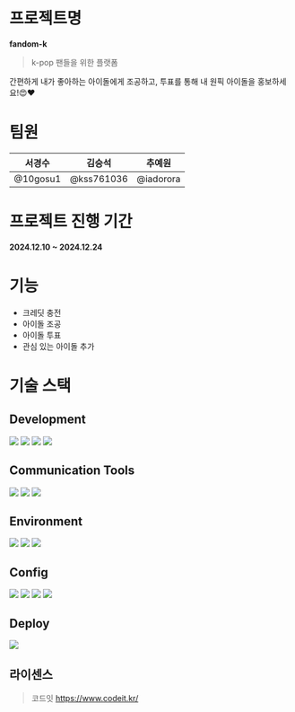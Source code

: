 # 프로젝트명

**fandom-k**  
>k-pop 팬들을 위한 플랫폼

간편하게 내가 좋아하는 아이돌에게 조공하고, 투표를 통해 내 원픽 아이돌을 홍보하세요!😍❤️

# 팀원

| 서경수 | 김승석 | 추예원 | 
| --- | --- | --- | 
| @10gosu1 | @kss761036 | @iadorora  |



# 프로젝트 진행 기간

**2024.12.10 ~ 2024.12.24**


# 기능

- 크레딧 충전
- 아이돌 조공
- 아이돌 투표
- 관심 있는 아이돌 추가

# 기술 스택

## Development
<img src="https://img.shields.io/badge/react-%2320232a.svg?style=for-the-badge&logo=react&logoColor=%2361DAFB"> <img src="https://img.shields.io/badge/javascript-F7DF1E?style=for-the-badge&logo=javascript&logoColor=black"> <img src="https://img.shields.io/badge/styled components-DB7093?style=for-the-badge&logo=styled-components&logoColor=white"/> <img src="https://img.shields.io/badge/axios-5A29E4?style=for-the-badge&logo=axios&logoColor=white"/>

## Communication Tools
<img src="https://img.shields.io/badge/Notion-000000?style=for-the-badge&logo=Notion&logoColor=white"/> <img src="https://img.shields.io/badge/Discord-5865F2?style=for-the-badge&logo=Discord&logoColor=white"/> <img src="https://img.shields.io/badge/jira-%230A0FFF.svg?style=for-the-badge&logo=jira&logoColor=white" />

## Environment
<img src="https://img.shields.io/badge/github-181717?style=for-the-badge&logo=github&logoColor=white"> <img src="https://img.shields.io/badge/Figma-F24E1E?style=for-the-badge&logo=Figma&logoColor=white"/> <img src="https://img.shields.io/badge/Visual Studio Code-007ACC?style=for-the-badge&logo=Visual Studio Code&logoColor=white"/>

## Config
<img src="https://img.shields.io/badge/vite-%23646CFF.svg?style=for-the-badge&logo=vite&logoColor=white" /> <img src="https://img.shields.io/badge/npm-CB3837?style=for-the-badge&logo=npm&logoColor=white"> <img src="https://img.shields.io/badge/eslint-4B32C3?style=for-the-badge&logo=eslint&logoColor=white"> <img src="https://img.shields.io/badge/prettier-F7B93E?style=for-the-badge&logo=prettier&logoColor=black">

## Deploy
<img src="https://img.shields.io/badge/Vercel-000000?style=for-the-badge&logo=Vercel&logoColor=white"/>
 
## 라이센스

>코드잇 <https://www.codeit.kr/>

